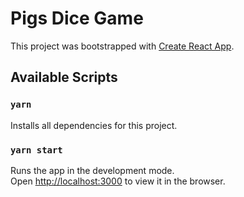 # Pigs Dice Game

This project was bootstrapped with [Create React App](https://github.com/facebook/create-react-app).

## Available Scripts

### `yarn`

Installs all dependencies for this project.

### `yarn start`

Runs the app in the development mode.<br>
Open [http://localhost:3000](http://localhost:3000) to view it in the browser.
